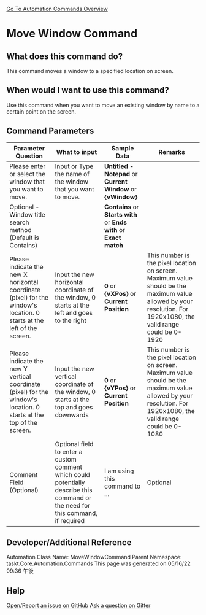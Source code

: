 <!--TITLE: Move Window Command -->
<!-- SUBTITLE: a command in the Window Commands group. -->
[Go To Automation Commands Overview](/automation-commands.md)


# Move Window Command


## What does this command do?
This command moves a window to a specified location on screen.


## When would I want to use this command?
Use this command when you want to move an existing window by name to a certain point on the screen.


## Command Parameters
| Parameter Question   	| What to input  	|  Sample Data 	| Remarks  	|
| ---                    | ---               | ---           | ---       |
|Please enter or select the window that you want to move.|Input or Type the name of the window that you want to move.|**Untitled - Notepad** or **Current Window** or **{vWindow}**||
|Optional - Window title search method (Default is Contains)||**Contains** or **Starts with** or **Ends with** or **Exact match**||
|Please indicate the new X horizontal coordinate (pixel) for the window's location.  0 starts at the left of the screen.|Input the new horizontal coordinate of the window, 0 starts at the left and goes to the right|**0** or **{vXPos}** or **Current Position**|This number is the pixel location on screen. Maximum value should be the maximum value allowed by your resolution. For 1920x1080, the valid range could be 0-1920|
|Please indicate the new Y vertical coordinate (pixel) for the window's location.  0 starts at the top of the screen.|Input the new vertical coordinate of the window, 0 starts at the top and goes downwards|**0** or **{vYPos}** or **Current Position**|This number is the pixel location on screen. Maximum value should be the maximum value allowed by your resolution. For 1920x1080, the valid range could be 0-1080|
|Comment Field (Optional)|Optional field to enter a custom comment which could potentially describe this command or the need for this command, if required|I am using this command to ...|Optional|












## Developer/Additional Reference
Automation Class Name: MoveWindowCommand
Parent Namespace: taskt.Core.Automation.Commands
This page was generated on 05/16/22 09:36 午後


## Help
[Open/Report an issue on GitHub](https://github.com/saucepleez/taskt/issues/new)
[Ask a question on Gitter](https://gitter.im/taskt-rpa/Lobby)
